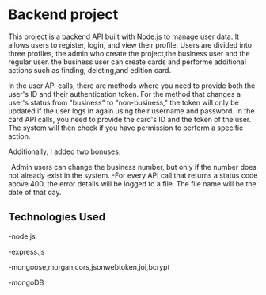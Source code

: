 
# Backend project

This project is a backend API built with Node.js to manage user data. It allows users to register, login, and view their profile.
Users are divided into three profiles, the admin who create the project,the business user and the regular user.
the business user can create cards and performe additional actions such as finding, deleting,and edition card.

In the user API calls, there are methods where you need to provide both the user's ID and their authentication token.
For the method that changes a user's status from "business" to "non-business," the token will only be updated if the user logs in again using their username and password.
In the card API calls, you need to provide the card's ID and the token of the user. 
The system will then check if you have permission to perform a specific action.

Additionally, I added two bonuses:

-Admin users can change the business number, but only if the number does not already exist in the system.
-For every API call that returns a status code above 400, the error details will be logged to a file. The file name will be the date of that day.





## Technologies Used
-node.js

-express.js

-mongoose,morgan,cors,jsonwebtoken,joi,bcrypt

-mongoDB



